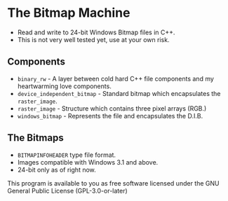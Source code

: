 # The Bitmap Machine

* Read and write to 24-bit Windows Bitmap files in C++.
* This is not very well tested yet, use at your own risk.

## Components
* ```binary_rw``` - A layer between cold hard C++ file components and my heartwarming love components.
* ```device_independent_bitmap``` - Standard bitmap which encapsulates the ```raster_image```.
* ```raster_image``` - Structure which contains three pixel arrays (RGB.)
* ```windows_bitmap``` - Represents the file and encapsulates the D.I.B.

## The Bitmaps
* ```BITMAPINFOHEADER``` type file format.
* Images compatible with Windows 3.1 and above.
* 24-bit only as of right now.

This program is available to you as free software licensed under the GNU General Public License (GPL-3.0-or-later)